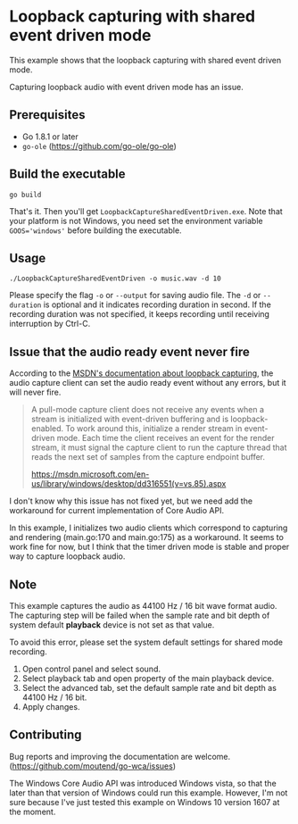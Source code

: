 # Loopback capturing with shared event driven mode

This example shows that the loopback capturing with shared event driven mode.

Capturing loopback audio with event driven mode has an issue.

## Prerequisites

- Go 1.8.1 or later
- `go-ole` (https://github.com/go-ole/go-ole)

## Build the executable

```shell
go build
```

That's it. Then you'll get `LoopbackCaptureSharedEventDriven.exe`. Note that your platform is not Windows, you need set the environment variable `GOOS='windows'` before building the executable.

## Usage

```shell
./LoopbackCaptureSharedEventDriven -o music.wav -d 10
```

Please specify the flag `-o` or `--output` for saving audio file. The `-d` or `--duration` is optional and it indicates recording duration in second. If the recording duration was not specified, it keeps recording until receiving interruption by Ctrl-C.

## Issue that the audio ready event never fire

According to the [MSDN's documentation about loopback capturing](https://msdn.microsoft.com/en-us/library/windows/desktop/dd316551(v=vs.85).aspx), the audio capture client can set the audio ready event without any errors, but it will never fire.

> A pull-mode capture client does not receive any events when a stream is initialized with event-driven buffering and is loopback-enabled.
> To work around this, initialize a render stream in event-driven mode. Each time the client receives an event for the render stream, it must signal the capture client to run the capture thread that reads the next set of samples from the capture endpoint buffer.
>
> https://msdn.microsoft.com/en-us/library/windows/desktop/dd316551(v=vs.85).aspx

I don't know why this issue has not fixed yet, but we need add the workaround for current implementation of Core Audio API.

In this example, I initializes two audio clients which correspond to capturing and rendering (main.go:170 and main.go:175) as a workaround. It seems to work fine for now, but I think that the timer driven mode is stable and proper way to capture loopback audio.

## Note

This example captures the audio as 44100 Hz / 16 bit wave format audio. The capturing step will be failed when the sample rate and bit depth of system default **playback** device is not set as that value.

To avoid this error, please set the system default settings for shared mode recording.

1. Open control panel and select sound.
1. Select playback tab and open property of the main playback device.
1. Select the advanced tab, set the default sample rate and bit depth as 44100 Hz / 16 bit.
1. Apply changes.

## Contributing

Bug reports and improving the documentation are welcome. (https://github.com/moutend/go-wca/issues)

The Windows Core Audio API was introduced Windows vista, so that the later than that version of Windows could run this example. However, I'm not sure because I've just tested this example on Windows 10 version 1607 at the moment.
